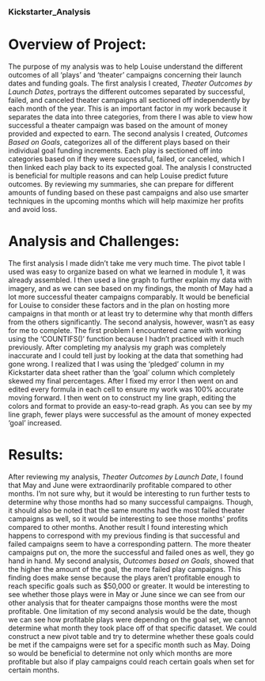 ### Kickstarter_Analysis
# Overview of Project: 
The purpose of my analysis was to help Louise understand the different outcomes of all ‘plays’ and ‘theater’ campaigns concerning their launch dates and funding goals. The first analysis I created, *Theater Outcomes by Launch Dates*, portrays the different outcomes separated by successful, failed, and canceled theater campaigns all sectioned off independently by each month of the year. This is an important factor in my work because it separates the data into three categories, from there I was able to view how successful a theater campaign was based on the amount of money provided and expected to earn. The second analysis I created, *Outcomes Based on Goals*, categorizes all of the different plays based on their individual goal funding increments. Each play is sectioned off into categories based on if they were successful, failed, or canceled, which I then linked each play back to its expected goal. The analysis I constructed is beneficial for multiple reasons and can help Louise predict future outcomes. By reviewing my summaries, she can prepare for different amounts of funding based on these past campaigns and also use smarter techniques in the upcoming months which will help maximize her profits and avoid loss. 
# Analysis and Challenges: 
The first analysis I made didn’t take me very much time. The pivot table I used was easy to organize based on what we learned in module 1, it was already assembled. I then used a line graph to further explain my data with imagery, and as we can see based on my findings, the month of May had a lot more successful theater campaigns comparably. It would be beneficial for Louise to consider these factors and in the plan on hosting more campaigns in that month or at least try to determine why that month differs from the others significantly. The second analysis, however, wasn’t as easy for me to complete. The first problem I encountered came with working using the ‘COUNTIFS()’ function because I hadn’t practiced with it much previously. After completing my analysis my graph was completely inaccurate and I could tell just by looking at the data that something had gone wrong. I realized that I was using the ‘pledged’ column in my Kickstarter data sheet rather than the ‘goal’ column which completely skewed my final percentages. After I fixed my error I then went on and edited every formula in each cell to ensure my work was 100% accurate moving forward. I then went on to construct my line graph, editing the colors and format to provide an easy-to-read graph. As you can see by my line graph, fewer plays were successful as the amount of money expected ‘goal’ increased. 
# Results:
After reviewing my analysis, *Theater Outcomes by Launch Date*, I found that May and June were extraordinarily profitable compared to other months. I’m not sure why, but it would be interesting to run further tests to determine why those months had so many successful campaigns. Though, it should also be noted that the same months had the most failed theater campaigns as well, so it would be interesting to see those months' profits compared to other months. Another result I found interesting which happens to correspond with my previous finding is that successful and failed campaigns seem to have a corresponding pattern. The more theater campaigns put on, the more the successful and failed ones as well, they go hand in hand. 
My second analysis, *Outcomes based on Goals*, showed that the higher the amount of the goal, the more failed play campaigns. This finding does make sense because the plays aren’t profitable enough to reach specific goals such as $50,000 or greater. It would be interesting to see whether those plays were in May or June since we can see from our other analysis that for theater campaigns those months were the most profitable. One limitation of my second analysis would be the date, though we can see how profitable plays were depending on the goal set, we cannot determine what month they took place off of that specific dataset. We could construct a new pivot table and try to determine whether these goals could be met if the campaigns were set for a specific month such as May. Doing so would be beneficial to determine not only which months are more profitable but also if play campaigns could reach certain goals when set for certain months. 
